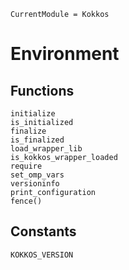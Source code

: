 ```@meta
CurrentModule = Kokkos
```

# Environment

## Functions

```@docs
initialize
is_initialized
finalize
is_finalized
load_wrapper_lib
is_kokkos_wrapper_loaded
require
set_omp_vars
versioninfo
print_configuration
fence()
```

## Constants

```@docs
KOKKOS_VERSION
```

